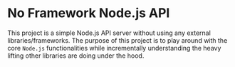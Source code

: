 # No Framework Node.js API

This project is a simple Node.js API server without using any external libraries/frameworks. The purpose of this project is to play around with the core `Node.js`
functionalities while incrementally understanding the heavy lifting other libraries are doing
under the hood.
